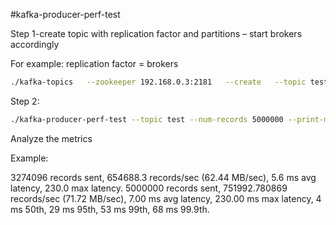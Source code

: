 #kafka-producer-perf-test

Step 1-create topic with replication factor and partitions – start brokers accordingly

For example: replication factor = brokers

```sh
./kafka-topics   --zookeeper 192.168.0.3:2181   --create   --topic test   --partitions 6 --replication-factor 3
```

Step 2:

```sh
./kafka-producer-perf-test --topic test --num-records 5000000 --print-metrics  --throughput -1 --record-size 100 --producer.config ../etc/kafka/producer.properties

```

Analyze the metrics

Example: 

3274096 records sent, 654688.3 records/sec (62.44 MB/sec), 5.6 ms avg latency, 230.0 max latency.
5000000 records sent, 751992.780869 records/sec (71.72 MB/sec), 7.00 ms avg latency, 230.00 ms max latency, 4 ms 50th, 29 ms 95th, 53 ms 99th, 68 ms 99.9th.
